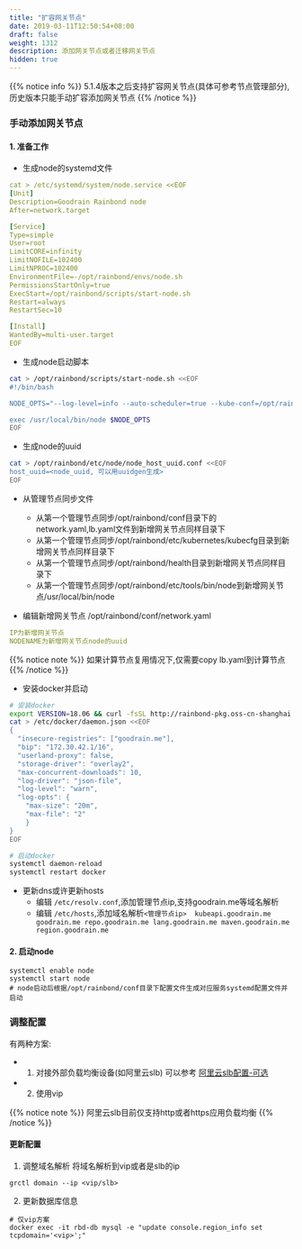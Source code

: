 ```yaml
---
title: "扩容网关节点"
date: 2019-03-11T12:50:54+08:00
draft: false
weight: 1312
description: 添加网关节点或者迁移网关节点
hidden: true
---
```


{{% notice info %}}
5.1.4版本之后支持扩容网关节点(具体可参考节点管理部分),历史版本只能手动扩容添加网关节点
{{% /notice %}}

### 手动添加网关节点

#### 1. 准备工作

* 生成node的systemd文件

```yaml
cat > /etc/systemd/system/node.service <<EOF
[Unit]
Description=Goodrain Rainbond node
After=network.target

[Service]
Type=simple
User=root
LimitCORE=infinity
LimitNOFILE=102400
LimitNPROC=102400
EnvironmentFile=-/opt/rainbond/envs/node.sh
PermissionsStartOnly=true
ExecStart=/opt/rainbond/scripts/start-node.sh
Restart=always
RestartSec=10

[Install]
WantedBy=multi-user.target
EOF
```

* 生成node启动脚本

```bash
cat > /opt/rainbond/scripts/start-node.sh <<EOF
#!/bin/bash

NODE_OPTS="--log-level=info --auto-scheduler=true --kube-conf=/opt/rainbond/etc/kubernetes/kubecfg/admin.kubeconfig --etcd=http://<etcd地址>  --hostIP=<新增网关节点ip> --run-mode master --noderule manage"

exec /usr/local/bin/node $NODE_OPTS
EOF
```

* 生成node的uuid

```bash
cat > /opt/rainbond/etc/node/node_host_uuid.conf <<EOF
host_uuid=<node_uuid, 可以用uuidgen生成>
EOF
```

* 从管理节点同步文件
    * 从第一个管理节点同步/opt/rainbond/conf目录下的network.yaml,lb.yaml文件到新增网关节点同样目录下
    * 从第一个管理节点同步/opt/rainbond/etc/kubernetes/kubecfg目录到新增网关节点同样目录下
    * 从第一个管理节点同步/opt/rainbond/health目录到新增网关节点同样目录下
    * 从第一个管理节点同步/opt/rainbond/etc/tools/bin/node到新增网关节点/usr/local/bin/node

* 编辑新增网关节点 /opt/rainbond/conf/network.yaml

```yaml
IP为新增网关节点
NODENAME为新增网关节点node的uuid
```

{{% notice note %}}
如果计算节点复用情况下,仅需要copy lb.yaml到计算节点
{{% /notice %}}

* 安装docker并启动

```bash
# 安装docker
export VERSION=18.06 && curl -fsSL http://rainbond-pkg.oss-cn-shanghai.aliyuncs.com/releases/docker/install-docker.sh | bash -s docker 
cat > /etc/docker/daemon.json <<EOF
{
  "insecure-registries": ["goodrain.me"],
  "bip": "172.30.42.1/16",
  "userland-proxy": false,
  "storage-driver": "overlay2",
  "max-concurrent-downloads": 10,
  "log-driver": "json-file",
  "log-level": "warn",
  "log-opts": {
    "max-size": "20m",
    "max-file": "2"
    }
}
EOF

# 启动docker
systemctl daemon-reload
systemctl restart docker
```

* 更新dns或许更新hosts
    * 编辑 `/etc/resolv.conf`,添加管理节点ip,支持goodrain.me等域名解析
    * 编辑 `/etc/hosts`,添加域名解析`<管理节点ip>  kubeapi.goodrain.me goodrain.me repo.goodrain.me lang.goodrain.me maven.goodrain.me region.goodrain.me`

#### 2. 启动node

```
systemctl enable node
systemctl start node
# node启动后根据/opt/rainbond/conf目录下配置文件生成对应服务systemd配置文件并启动
```

### 调整配置

有两种方案:

- 1. 对接外部负载均衡设备(如阿里云slb) 可以参考 [阿里云slb配置-可选](/user-operations/install/install-base-alicloud/#2-5-阿里云slb配置-可选)
- 2. 使用vip

{{% notice note %}}
阿里云slb目前仅支持http或者https应用负载均衡
{{% /notice %}}

#### 更新配置

1. 调整域名解析 将域名解析到vip或者是slb的ip

```
grctl domain --ip <vip/slb>
```

2. 更新数据库信息

```
# 仅vip方案
docker exec -it rbd-db mysql -e "update console.region_info set tcpdomain='<vip>';"
```

